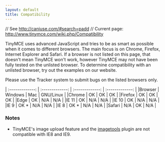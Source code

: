 ```yaml
---
layout: default
title: Compatibility
---
```


// See http://caniuse.com/#search=padd
// Current page: http://www.tinymce.com/wiki.php/Compatibility

TinyMCE uses advanced JavaScript and tries to be as smart as possible when it comes to different browsers. The main focus is on Chrome, Firefox, Internet Explorer and Safari. If a browser is not listed on this page, that doesn't mean TinyMCE won't work, however TinyMCE may not have been fully tested on the unlisted browser. To determine compatibility with an unlisted browser, try out the examples on our website.

Please use the Tracker system to submit bugs on the listed browsers only.

| :-------------: | :-------------: | :-------------: | :-------------: |
|Browser | Windows	| Mac |	GNU/Linux |
|Chrome	 | OK	  | OK	| OK |
|Firefox | OK	  | OK	| OK |
|Edge	   | OK	  | N/A	| N/A |
|IE 11	 | OK	  | N/A	| N/A |
|IE 10   | OK	  | N/A	| N/A |
|IE 9	   | OK *	| N/A	| N/A |
|IE 8	   | OK *	| N/A	| N/A |
|Safari	 | N/A	| OK	| N/A |

### Notes

* TinyMCE's image upload feature and the [imagetools](http://www.tinymce.com/wiki.php/Plugin:imagetools) plugin are not compatible with IE8 and IE9.
